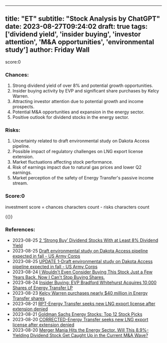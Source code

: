 
---
title: "ET"
subtitle: "Stock Analysis by ChatGPT"
date: 2023-08-27T09:24:02
draft: true
tags: ['dividend yield', 'insider buying', 'investor attention', 'M&A opportunities', 'environmental study']
author: Friday Wall
---

score:0
### Chances:
1. Strong dividend yield of over 8% and potential growth opportunities.
2. Insider buying activity by EVP and significant share purchases by Kelcy Warren.
3. Attracting investor attention due to potential growth and income prospects.
4. Potential M&A opportunities and expansion in the energy sector.
5. Positive outlook for dividend stocks in the energy sector.
### Risks:
1. Uncertainty related to draft environmental study on Dakota Access pipeline.
2. Possible impact of regulatory challenges on LNG export license extension.
3. Market fluctuations affecting stock performance.
4. Risk of earnings impact due to natural gas prices and lower Q2 earnings.
5. Market perception of the safety of Energy Transfer's passive income stream.
### Score:0
investment score = chances characters count - risks characters count

{{<tradingview symbol="NYSE:ET">}}
### References:
- 2023-08-25 [2 ‘Strong Buy’ Dividend Stocks With at Least 8% Dividend Yield](https://finance.yahoo.com/news/2-strong-buy-dividend-stocks-135904635.html?.tsrc=rss)
- 2023-08-25 [Draft environmental study on Dakota Access pipeline expected in fall - US Army Corps](https://finance.yahoo.com/news/draft-environmental-study-dakota-access-162657990.html?.tsrc=rss)
- 2023-08-25 [UPDATE 1-Draft environmental study on Dakota Access pipeline expected in fall - US Army Corps](https://finance.yahoo.com/news/1-draft-environmental-study-dakota-162417760.html?.tsrc=rss)
- 2023-08-24 [I Wouldn't Even Consider Buying This Stock Just a Few Years Back. Now I Can't Stop Buying Shares.](https://finance.yahoo.com/m/b1828d61-c8ca-38bf-95f4-21e5843e40d4/i-wouldn%27t-even-consider.html?.tsrc=rss)
- 2023-08-24 [Insider Buying: EVP Bradford Whitehurst Acquires 10,000 Shares of Energy Transfer LP](https://finance.yahoo.com/news/insider-buying-evp-bradford-whitehurst-050116522.html?.tsrc=rss)
- 2023-08-23 [Kelcy Warren purchases nearly $40 million in Energy Transfer shares](https://finance.yahoo.com/m/b827a4af-1fdd-3886-bc7e-a88775ccea6e/kelcy-warren-purchases-nearly.html?.tsrc=rss)
- 2023-08-21 [RPT-Energy Transfer seeks new LNG export license after extension denied](https://finance.yahoo.com/news/rpt-energy-transfer-seeks-lng-110000650.html?.tsrc=rss)
- 2023-08-21 [Goldman Sachs Energy Stocks: Top 12 Stock Picks](https://finance.yahoo.com/news/goldman-sachs-energy-stocks-top-174234560.html?.tsrc=rss)
- 2023-08-20 [CORRECTED-Energy Transfer seeks new LNG export license after extension denied](https://finance.yahoo.com/news/energy-transfer-seeks-lng-export-140000350.html?.tsrc=rss)
- 2023-08-20 [Merger Mania Hits the Energy Sector. Will This 8.9%-Yielding Dividend Stock Get Caught Up in the Current M&A Wave?](https://finance.yahoo.com/m/30c4744f-2554-3fe1-95f9-92572ffe6201/merger-mania-hits-the-energy.html?.tsrc=rss)


                